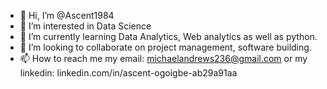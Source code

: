 - 👋 Hi, I’m @Ascent1984
- 👀 I’m interested in Data Science
- 🌱 I’m currently learning Data Analytics, Web analytics as well as python.
- 💞️ I’m looking to collaborate on project management, software building.
- 📫 How to reach me my email: michaelandrews236@gmail.com or my linkedin: linkedin.com/in/ascent-ogoigbe-ab29a91aa 

<!---
Ascent1984/Ascent1984 is a ✨ special ✨ repository because its `README.md` (this file) appears on your GitHub profile.
You can click the Preview link to take a look at your changes.
--->
